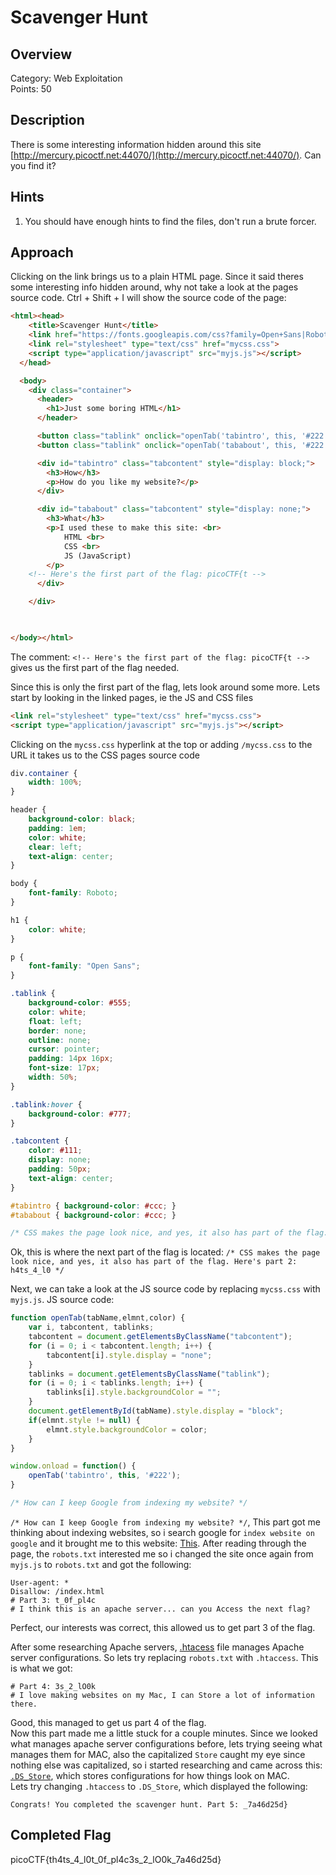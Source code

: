 # Scavenger Hunt

## Overview

Category: Web Exploitation<br/> 
Points: 50

## Description

There is some interesting information hidden around this site [http://mercury.picoctf.net:44070/](http://mercury.picoctf.net:44070/). Can you find it?

## Hints

1. You should have enough hints to find the files, don't run a brute forcer.

## Approach

Clicking on the link brings us to a plain HTML page. Since it said theres some interesting info hidden around, why not take a look at the pages source code. Ctrl + Shift + I will show the source code of the page:

```html
<html><head>
    <title>Scavenger Hunt</title>
    <link href="https://fonts.googleapis.com/css?family=Open+Sans|Roboto" rel="stylesheet">
    <link rel="stylesheet" type="text/css" href="mycss.css">
    <script type="application/javascript" src="myjs.js"></script>
  </head>

  <body>
    <div class="container">
      <header>
        <h1>Just some boring HTML</h1>
      </header>

      <button class="tablink" onclick="openTab('tabintro', this, '#222')" id="defaultOpen" style="background-color: rgb(34, 34, 34);">How</button>
      <button class="tablink" onclick="openTab('tababout', this, '#222')" style="">What</button>

      <div id="tabintro" class="tabcontent" style="display: block;">
        <h3>How</h3>
        <p>How do you like my website?</p>
      </div>

      <div id="tababout" class="tabcontent" style="display: none;">
        <h3>What</h3>
        <p>I used these to make this site: <br>
            HTML <br>
            CSS <br>
            JS (JavaScript)
        </p>
    <!-- Here's the first part of the flag: picoCTF{t -->
      </div>

    </div>

  

</body></html>
```

The comment: `<!-- Here's the first part of the flag: picoCTF{t -->` gives us the first part of the flag needed.

Since this is only the first part of the flag, lets look around some more. Lets start by looking in the linked pages, ie the JS and CSS files

```html
<link rel="stylesheet" type="text/css" href="mycss.css">
<script type="application/javascript" src="myjs.js"></script>
```

Clicking on the `mycss.css` hyperlink at the top or adding `/mycss.css` to the URL it takes us to the CSS pages source code

```css
div.container {
    width: 100%;
}

header {
    background-color: black;
    padding: 1em;
    color: white;
    clear: left;
    text-align: center;
}

body {
    font-family: Roboto;
}

h1 {
    color: white;
}

p {
    font-family: "Open Sans";
}

.tablink {
    background-color: #555;
    color: white;
    float: left;
    border: none;
    outline: none;
    cursor: pointer;
    padding: 14px 16px;
    font-size: 17px;
    width: 50%;
}

.tablink:hover {
    background-color: #777;
}

.tabcontent {
    color: #111;
    display: none;
    padding: 50px;
    text-align: center;
}

#tabintro { background-color: #ccc; }
#tababout { background-color: #ccc; }

/* CSS makes the page look nice, and yes, it also has part of the flag. Here's part 2: h4ts_4_l0 */
```

Ok, this is where the next part of the flag is located:  `/* CSS makes the page look nice, and yes, it also has part of the flag. Here's part 2: h4ts_4_l0 */`

Next, we can take a look at the JS source code by replacing `mycss.css` with `myjs.js`. JS source code:

```js
function openTab(tabName,elmnt,color) {
    var i, tabcontent, tablinks;
    tabcontent = document.getElementsByClassName("tabcontent");
    for (i = 0; i < tabcontent.length; i++) {
        tabcontent[i].style.display = "none";
    }
    tablinks = document.getElementsByClassName("tablink");
    for (i = 0; i < tablinks.length; i++) {
        tablinks[i].style.backgroundColor = "";
    }
    document.getElementById(tabName).style.display = "block";
    if(elmnt.style != null) {
        elmnt.style.backgroundColor = color;
    }
}

window.onload = function() {
    openTab('tabintro', this, '#222');
}

/* How can I keep Google from indexing my website? */
```

`/* How can I keep Google from indexing my website? */`, This part got me thinking about indexing websites, so i search google for `index website on google` and it brought me to this website: [This](https://www.google.com/search/howsearchworks/crawling-indexing/). <bt>
After reading through the page, the `robots.txt` interested me so i changed the site once again from `myjs.js` to `robots.txt` and got the following:

```text
User-agent: *
Disallow: /index.html
# Part 3: t_0f_pl4c
# I think this is an apache server... can you Access the next flag?
```

Perfect, our interests was correct, this allowed us to get part 3 of the flag.

After some researching Apache servers, [.htacess](https://phoenixnap.com/kbhow-to-set-up-enable-htaccess-apache) file manages Apache server configurations. So lets try replacing `robots.txt` with `.htaccess`. This is what we got:

```text
# Part 4: 3s_2_lO0k
# I love making websites on my Mac, I can Store a lot of information there.
```
Good, this managed to get us part 4 of the flag. <br>
Now this part made me a little stuck for a couple minutes. Since we looked what manages apache server configurations before, lets trying seeing what manages them for MAC, also the capitalized `Store` caught my eye since nothing else was capitalized, so i started researching and came across this: [`.DS_Store`](https://en.wikipedia.org/wiki/.DS_Store), which stores configurations for how things look on MAC. <br>
Lets try changing `.htaccess` to `.DS_Store`, which displayed the following:

```text
Congrats! You completed the scavenger hunt. Part 5: _7a46d25d}
```

## Completed Flag

picoCTF{th4ts_4_l0t_0f_pl4c3s_2_lO0k_7a46d25d}
